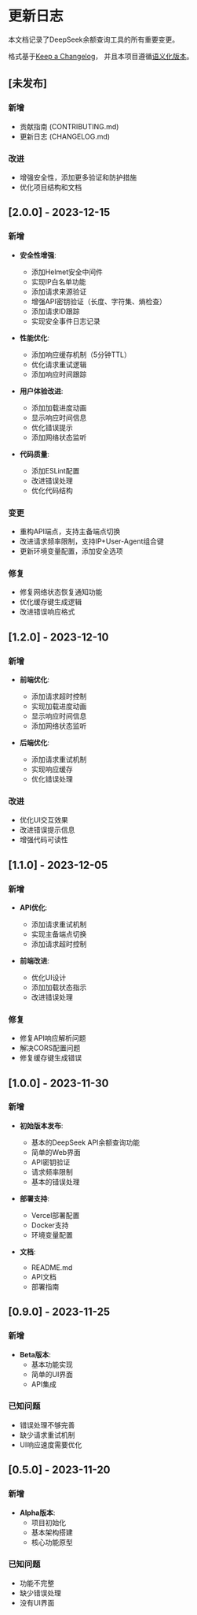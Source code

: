 # 更新日志

本文档记录了DeepSeek余额查询工具的所有重要变更。

格式基于[Keep a Changelog](https://keepachangelog.com/zh-CN/1.0.0/)，
并且本项目遵循[语义化版本](https://semver.org/lang/zh-CN/)。

## [未发布]

### 新增
- 贡献指南 (CONTRIBUTING.md)
- 更新日志 (CHANGELOG.md)

### 改进
- 增强安全性，添加更多验证和防护措施
- 优化项目结构和文档

## [2.0.0] - 2023-12-15

### 新增
- **安全性增强**:
  - 添加Helmet安全中间件
  - 实现IP白名单功能
  - 添加请求来源验证
  - 增强API密钥验证（长度、字符集、熵检查）
  - 添加请求ID跟踪
  - 实现安全事件日志记录

- **性能优化**:
  - 添加响应缓存机制（5分钟TTL）
  - 优化请求重试逻辑
  - 添加响应时间跟踪

- **用户体验改进**:
  - 添加加载进度动画
  - 显示响应时间信息
  - 优化错误提示
  - 添加网络状态监听

- **代码质量**:
  - 添加ESLint配置
  - 改进错误处理
  - 优化代码结构

### 变更
- 重构API端点，支持主备端点切换
- 改进请求频率限制，支持IP+User-Agent组合键
- 更新环境变量配置，添加安全选项

### 修复
- 修复网络状态恢复通知功能
- 优化缓存键生成逻辑
- 改进错误响应格式

## [1.2.0] - 2023-12-10

### 新增
- **前端优化**:
  - 添加请求超时控制
  - 实现加载进度动画
  - 显示响应时间信息
  - 添加网络状态监听

- **后端优化**:
  - 添加请求重试机制
  - 实现响应缓存
  - 优化错误处理

### 改进
- 优化UI交互效果
- 改进错误提示信息
- 增强代码可读性

## [1.1.0] - 2023-12-05

### 新增
- **API优化**:
  - 添加请求重试机制
  - 实现主备端点切换
  - 添加请求超时控制

- **前端改进**:
  - 优化UI设计
  - 添加加载状态指示
  - 改进错误处理

### 修复
- 修复API响应解析问题
- 解决CORS配置问题
- 修复缓存键生成错误

## [1.0.0] - 2023-11-30

### 新增
- **初始版本发布**:
  - 基本的DeepSeek API余额查询功能
  - 简单的Web界面
  - API密钥验证
  - 请求频率限制
  - 基本的错误处理

- **部署支持**:
  - Vercel部署配置
  - Docker支持
  - 环境变量配置

- **文档**:
  - README.md
  - API文档
  - 部署指南

## [0.9.0] - 2023-11-25

### 新增
- **Beta版本**:
  - 基本功能实现
  - 简单的UI界面
  - API集成

### 已知问题
- 错误处理不够完善
- 缺少请求重试机制
- UI响应速度需要优化

## [0.5.0] - 2023-11-20

### 新增
- **Alpha版本**:
  - 项目初始化
  - 基本架构搭建
  - 核心功能原型

### 已知问题
- 功能不完整
- 缺少错误处理
- 没有UI界面
